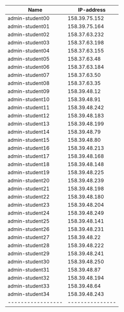 
| Name            | IP-address    |
|-----------------|---------------|
| admin-student00 | 158.39.75.152 |
| admin-student01 | 158.39.75.164 |
| admin-student02 | 158.37.63.232 |
| admin-student03 | 158.37.63.198 |
| admin-student04 | 158.37.63.155 |
| admin-student05 | 158.37.63.48  |
| admin-student06 | 158.37.63.184 |
| admin-student07 | 158.37.63.50  |
| admin-student08 | 158.37.63.35  |
| admin-student09 | 158.39.48.12  |
| admin-student10 | 158.39.48.91  |
| admin-student11 | 158.39.48.242 |
| admin-student12 | 158.39.48.183 |
| admin-student13 | 158.39.48.199 |
| admin-student14 | 158.39.48.79  |
| admin-student15 | 158.39.48.80  |
| admin-student16 | 158.39.48.213 |
| admin-student17 | 158.39.48.168 |
| admin-student18 | 158.39.48.148 |
| admin-student19 | 158.39.48.225 |
| admin-student20 | 158.39.48.239 |
| admin-student21 | 158.39.48.198 |
| admin-student22 | 158.39.48.180 |
| admin-student23 | 158.39.48.204 |
| admin-student24 | 158.39.48.249 |
| admin-student25 | 158.39.48.141 |
| admin-student26 | 158.39.48.231 |
| admin-student27 | 158.39.48.22  |
| admin-student28 | 158.39.48.222 |
| admin-student29 | 158.39.48.241 |
| admin-student30 | 158.39.48.250 |
| admin-student31 | 158.39.48.87  |
| admin-student32 | 158.39.48.194 |
| admin-student33 | 158.39.48.64  |
| admin-student34 | 158.39.48.243 |
|-----------------|---------------|
